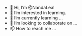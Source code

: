 - 👋 Hi, I’m @NandaLeal
- 👀 I’m interested in learning.
- 🌱 I’m currently learning ...
- 💞️ I’m looking to collaborate on ...
- 📫 How to reach me ...

<!---
NandaLeal/NandaLeal is a ✨ special ✨ repository because its `README.md` (this file) appears on your GitHub profile.
You can click the Preview link to take a look at your changes.
--->
